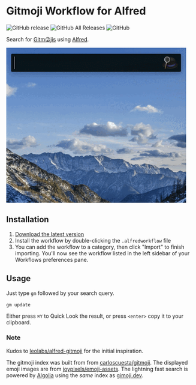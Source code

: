 # Gitmoji Workflow for Alfred

![GitHub release](https://img.shields.io/github/release/techouse/alfred-gitmoji.svg)
![GitHub All Releases](https://img.shields.io/github/downloads/techouse/alfred-gitmoji/total.svg)
![GitHub](https://img.shields.io/github/license/techouse/alfred-gitmoji.svg)


Search for [Gitm:stuck_out_tongue_winking_eye:jis](https://gitmoji.dev) using [Alfred](https://www.alfredapp.com/).

![demo](demo.gif)

## Installation

1. [Download the latest version](https://github.com/techouse/alfred-gitmoji/releases/latest)
2. Install the workflow by double-clicking the `.alfredworkflow` file
3. You can add the workflow to a category, then click "Import" to finish importing. You'll now see the workflow listed in the left sidebar of your Workflows preferences pane.

## Usage

Just type `gm` followed by your search query.

```
gm update
```

Either press `⌘Y` to Quick Look the result, or press `<enter>` copy it to your clipboard.

### Note

Kudos to [leolabs/alfred-gitmoji](https://github.com/leolabs/alfred-gitmoji) for the initial inspiration.

The gitmoji index was built from from [carloscuesta/gitmoji](https://github.com/carloscuesta/gitmoji). The displayed emoji images are from [joypixels/emoji-assets](https://github.com/joypixels/emoji-assets).
The lightning fast search is powered by [Algolia](https://www.algolia.com) using the _same_ index as [gimoji.dev](https://gitmoji.dev).
